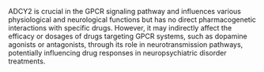 ADCY2 is crucial in the GPCR signaling pathway and influences various physiological and neurological functions but has no direct pharmacogenetic interactions with specific drugs. However, it may indirectly affect the efficacy or dosages of drugs targeting GPCR systems, such as dopamine agonists or antagonists, through its role in neurotransmission pathways, potentially influencing drug responses in neuropsychiatric disorder treatments.